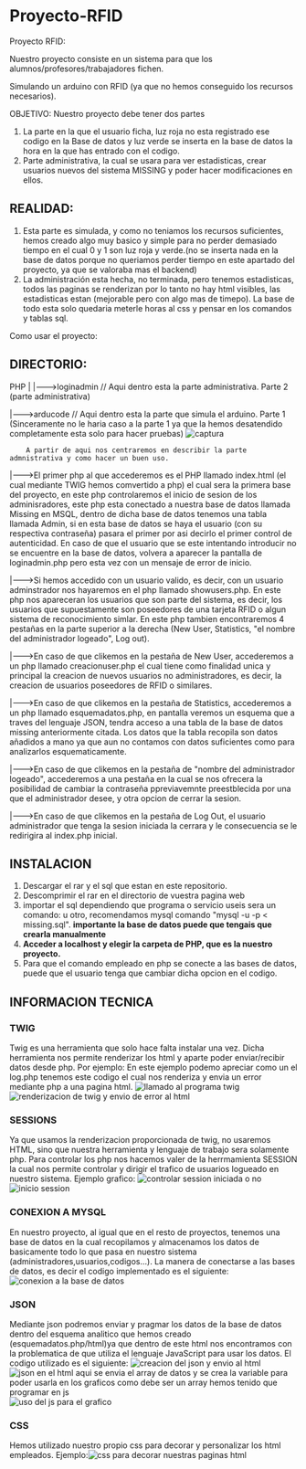 # Proyecto-RFID
Proyecto RFID:

Nuestro proyecto consiste en un sistema para que los alumnos/profesores/trabajadores fichen.

Simulando un arduino con RFID (ya que no hemos conseguido los recursos necesarios).

OBJETIVO: Nuestro proyecto debe tener dos partes 

1. La parte en la que el usuario ficha, luz roja no esta registrado ese codigo en la Base de datos y luz verde se inserta en la base de datos la hora en la que has entrado con el codigo.
2. Parte administrativa, la cual se usara para ver estadisticas, crear usuarios nuevos del sistema MISSING y poder hacer modificaciones en ellos.

## REALIDAD: 

1. Esta parte es simulada, y como no teniamos los recursos suficientes, hemos creado algo muy basico y simple para no perder demasiado tiempo en el cual 0 y 1 son luz roja y verde.(no se inserta nada en la base de datos porque no queriamos perder tiempo en este apartado del proyecto, ya que se valoraba mas el backend)
2. La administración esta hecha, no terminada, pero tenemos estadisticas, todos las paginas se renderizan por lo tanto no hay html visibles, las estadisticas estan (mejorable pero con algo mas de timepo). La base de todo esta solo quedaria meterle horas al css y pensar en los comandos y tablas sql.


Como usar el proyecto:

## DIRECTORIO:

PHP
|
|--->loginadmin // Aqui dentro esta la parte administrativa. Parte 2 (parte administrativa)


|--->arducode // Aqui dentro esta la parte que simula el arduino. Parte 1 (Sinceramente no le haria caso a la parte 1 ya que la hemos desatendido completamente esta solo para hacer pruebas)
![captura](https://user-images.githubusercontent.com/43339357/52412081-154d3b00-2ade-11e9-8193-f7f77f7653f4.PNG)


        A partir de aqui nos centraremos en describir la parte admnistrativa y como hacer un buen uso.
        
        
        
|--->El primer php al que accederemos es el PHP llamado index.html (el cual mediante TWIG hemos comvertido a php) el cual sera la primera base del proyecto, en este php controlaremos el inicio de sesion de los adminisradores, este php esta conectado a nuestra base de datos llamada Missing en MSQL, dentro de dicha base de datos tenemos una tabla llamada Admin, si en esta base de datos se haya el usuario (con su respectiva contraseña) pasara el primer por asi decirlo el primer control de autenticidad. En caso de que el usuario que se este intentando introducir no se encuentre en la base de datos, volvera a aparecer la pantalla de loginadmin.php pero esta vez con un mensaje de error de inicio. 



|--->Si hemos accedido con un usuario valido, es decir, con un usuario adminstrador nos hayaremos en el php llamado showusers.php. En este php nos apareceran los usuarios que son parte del sistema, es decir, los usuarios que supuestamente son poseedores de una tarjeta RFID o algun sistema de reconocimiento simlar. En este php tambien encontraremos 4 pestañas en la parte superior a la derecha (New User, Statistics, "el nombre del administrador logeado", Log out).



|--->En caso de que clikemos en la pestaña de New User, accederemos a un php llamado creacionuser.php el cual tiene como finalidad unica y principal la creacion de nuevos usuarios no administradores, es decir, la creacion de usuarios poseedores de RFID o similares.


|--->En caso de que clikemos en la pestaña de Statistics, accederemos a un php llamado esquemadatos.php, en pantalla veremos un esquema que a traves del lenguaje JSON, tendra acceso a una tabla de la base de datos missing anteriormente citada. Los datos que la tabla recopila son datos añadidos a mano ya que aun no contamos con datos suficientes como para analizarlos esquematicamente.


|--->En caso de que clikemos en la pestaña de "nombre del administrador logeado", accederemos a una pestaña en la cual se nos ofrecera la posibilidad de cambiar la contraseña ppreviavemnte preestblecida por una que el administrador desee, y otra opcion de cerrar la sesion.



|--->En caso de que clikemos en la pestaña de Log Out, el usuario administrador que tenga la sesion iniciada la cerrara y le consecuencia se le redirigira al index.php inicial.

## INSTALACION

1. Descargar el rar y el sql que estan en este repositorio.
2. Descomprimir el rar en el directorio de vuestra pagina web
3. importar el sql dependiendo que programa o servicio useis sera un comando: u otro, recomendamos mysql comando "mysql -u <username> -p <databasename> < missing.sql". **importante la base de datos puede que tengais que crearla manualmente**
4. **Acceder a localhost y elegir la carpeta de PHP, que es la nuestro proyecto.**
5. Para que el comando empleado en php se conecte a las bases de datos, puede que el usuario tenga que cambiar dicha opcion en el codigo.
        
## INFORMACION TECNICA

### TWIG
Twig es una herramienta que solo hace falta instalar una vez. Dicha herramienta nos permite renderizar los html y aparte poder enviar/recibir datos desde php. Por ejemplo: En este ejemplo podemo apreciar como un el log.php tenemos este codigo el cual nos renderiza y envia un error mediante php a una pagina html. ![llamado al programa twig](https://user-images.githubusercontent.com/43339357/52411705-f0a49380-2adc-11e9-82cc-4109cc24a382.PNG)
![renderizacion de twig y envio de error al html](https://user-images.githubusercontent.com/43339357/52411740-1467d980-2add-11e9-8a97-4e5fbba42bb0.PNG)

                
                
### SESSIONS    
Ya que usamos la renderizacion proporcionada de twig, no usaremos HTML, sino que nuestra herramienta y lenguaje de trabajo sera solamente php. Para controlar los php nos hacemos valer de la herrmamienta SESSION la cual nos permite controlar y dirigir el trafico de usuarios logueado en nuestro sistema. Ejemplo grafico: ![controlar session iniciada o no](https://user-images.githubusercontent.com/43339357/52411790-34979880-2add-11e9-852d-a2d020eb9238.PNG)
![inicio session](https://user-images.githubusercontent.com/43339357/52411794-36615c00-2add-11e9-8be3-2e9c0c29d55e.PNG)

                
### CONEXION A MYSQL    
En nuestro proyecto, al igual que en el resto de proyectos, tenemos una base de datos en la cual recopilamos y almacenamos los datos de basicamente todo lo que pasa en nuestro sistema (administradores,usuarios,codigos...). La manera de conectarse a las bases de datos, es decir el codigo implementado es el siguiente:![conexion a la base de datos](https://user-images.githubusercontent.com/43339357/52411826-51cc6700-2add-11e9-8fc6-d7edc2086a35.PNG)

                
### JSON 
Mediante json podremos enviar y pragmar los datos de la base de datos dentro del esquema analitico que hemos creado (esquemadatos.php/html)ya que dentro de este html nos encontramos con la problematica de que utiliza el lenguaje JavaScript para usar los datos. El codigo utilizado es el siguiente: ![creacion del json y envio al html](https://user-images.githubusercontent.com/43339357/52411853-66106400-2add-11e9-8c87-638b2e4d985a.PNG)
![json en el html aqui se envia el array de datos y se crea la variable para poder usarla en los graficos como debe ser un array hemos tenido que programar en js](https://user-images.githubusercontent.com/43339357/52411854-66a8fa80-2add-11e9-8dc8-f0534a630cd9.PNG)
![uso del js para el grafico](https://user-images.githubusercontent.com/43339357/52411855-66a8fa80-2add-11e9-9218-5f4a92210090.PNG)
                
### CSS
Hemos utilizado nuestro propio css para decorar y personalizar los html empleados. Ejemplo:![css para decorar nuestras paginas html](https://user-images.githubusercontent.com/43339357/52411884-7aecf780-2add-11e9-905c-9c7554565e32.PNG)

